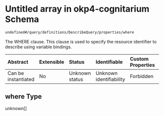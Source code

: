 # Untitled array in okp4-cognitarium Schema

```txt
undefined#/query/definitions/DescribeQuery/properties/where
```

The WHERE clause. This clause is used to specify the resource identifier to describe using variable bindings.

| Abstract            | Extensible | Status         | Identifiable            | Custom Properties | Additional Properties | Access Restrictions | Defined In                                                                     |
| :------------------ | :--------- | :------------- | :---------------------- | :---------------- | :-------------------- | :------------------ | :----------------------------------------------------------------------------- |
| Can be instantiated | No         | Unknown status | Unknown identifiability | Forbidden         | Allowed               | none                | [okp4-cognitarium.json\*](schema/okp4-cognitarium.json "open original schema") |

## where Type

unknown\[]
